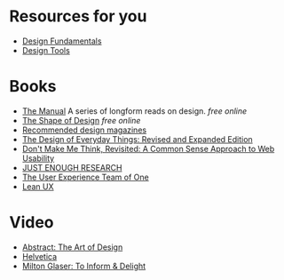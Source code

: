 # Resources for you
* [Design Fundamentals](https://github.com/sodevious/design-resources/blob/master/fundamentals.md)
* [Design Tools](https://github.com/sodevious/design-resources/blob/master/design-tools.md)


# Books
* [The Manual](https://themanual.org/read) A series of longform reads on design.  *free online*
* [The Shape of Design](http://shapeofdesignbook.com/)  *free online*
* [Recommended design magazines](https://www.designernews.co/stories/81101-recommended-design-magazines)
* [The Design of Everyday Things: Revised and Expanded Edition](https://www.amazon.com/Design-Everyday-Things-Revised-Expanded/dp/0465050654)
* [Don't Make Me Think, Revisited: A Common Sense Approach to Web Usability](https://www.amazon.com/Dont-Make-Think-Revisited-Usability/dp/0321965515/ref=pd_bxgy_14_2?_encoding=UTF8&pd_rd_i=0321965515&pd_rd_r=W7CKBAF50H2QAPG8CAA5&pd_rd_w=pcOd5&pd_rd_wg=XFXft&psc=1&refRID=W7CKBAF50H2QAPG8CAA5)
* [JUST ENOUGH RESEARCH](https://abookapart.com/products/just-enough-research)
* [The User Experience Team of One](http://rosenfeldmedia.com/books/the-user-experience-team-of-one/)
* [Lean UX](https://www.amazon.com/Lean-UX-Applying-Principles-Experience/dp/1449311652)




# Video
* [Abstract: The Art of Design](https://www.netflix.com/title/80057883)
* [Helvetica](http://www.imdb.com/title/tt0847817/)
* [Milton Glaser: To Inform & Delight](https://www.youtube.com/watch?v=DqFNiWmj-Q8)
